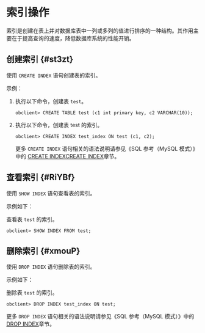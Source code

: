 索引操作 
=========================

索引是创建在表上并对数据库表中一列或多列的值进行排序的一种结构。其作用主要在于提高查询的速度，降低数据库系统的性能开销。

创建索引 {#st3zt}
-------------

使用 `CREATE INDEX` 语句创建表的索引。

示例：

1. 执行以下命令，创建表 `test`。

       obclient> CREATE TABLE test (c1 int primary key, c2 VARCHAR(10));

   

2. 执行以下命令，创建表 test 的索引。

       obclient> CREATE INDEX test_index ON test (c1, c2);

   

   更多 `CREATE INDEX` 语句相关的语法说明请参见《SQL 参考（MySQL 模式）》中的 [CREATE INDEX]()[CREATE INDEX]()章节。
   




查看索引 {#RiYBf}
-------------

使用 `SHOW INDEX` 语句查看表的索引。

示例如下：

查看表 `test` 的索引。

    obclient> SHOW INDEX FROM test;



删除索引 {#xmouP}
-------------

使用 `DROP INDEX` 语句删除表的索引。

示例如下：

删除表 `test` 的索引。

    obclient> DROP INDEX test_index ON test;



更多 `DROP INDEX` 语句相关的语法说明请参见《SQL 参考（MySQL 模式）》中的 [DROP INDEX]()章节。
